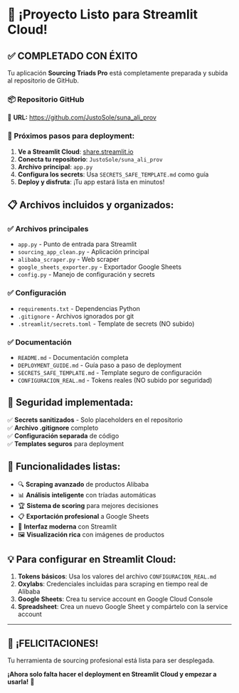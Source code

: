 # 🎉 ¡Proyecto Listo para Streamlit Cloud!

## ✅ COMPLETADO CON ÉXITO

Tu aplicación **Sourcing Triads Pro** está completamente preparada y subida al repositorio de GitHub.

### 📦 Repositorio GitHub
🔗 **URL:** https://github.com/JustoSole/suna_ali_prov

### 🚀 Próximos pasos para deployment:

1. **Ve a Streamlit Cloud**: [share.streamlit.io](https://share.streamlit.io)
2. **Conecta tu repositorio**: `JustoSole/suna_ali_prov`
3. **Archivo principal**: `app.py`
4. **Configura los secrets**: Usa `SECRETS_SAFE_TEMPLATE.md` como guía
5. **Deploy y disfruta**: ¡Tu app estará lista en minutos!

## 📋 Archivos incluidos y organizados:

### ✅ Archivos principales
- `app.py` - Punto de entrada para Streamlit
- `sourcing_app_clean.py` - Aplicación principal
- `alibaba_scraper.py` - Web scraper
- `google_sheets_exporter.py` - Exportador Google Sheets
- `config.py` - Manejo de configuración y secrets

### ✅ Configuración
- `requirements.txt` - Dependencias Python
- `.gitignore` - Archivos ignorados por git
- `.streamlit/secrets.toml` - Template de secrets (NO subido)

### ✅ Documentación
- `README.md` - Documentación completa
- `DEPLOYMENT_GUIDE.md` - Guía paso a paso de deployment
- `SECRETS_SAFE_TEMPLATE.md` - Template seguro de configuración
- `CONFIGURACION_REAL.md` - Tokens reales (NO subido por seguridad)

## 🔐 Seguridad implementada:

✅ **Secrets sanitizados** - Solo placeholders en el repositorio  
✅ **Archivo .gitignore** completo  
✅ **Configuración separada** de código  
✅ **Templates seguros** para deployment  

## 🎯 Funcionalidades listas:

- 🔍 **Scraping avanzado** de productos Alibaba
- 📊 **Análisis inteligente** con tríadas automáticas
- 🏆 **Sistema de scoring** para mejores decisiones
- 📋 **Exportación profesional** a Google Sheets
- 🎨 **Interfaz moderna** con Streamlit
- 🖼️ **Visualización rica** con imágenes de productos

## 💡 Para configurar en Streamlit Cloud:

1. **Tokens básicos**: Usa los valores del archivo `CONFIGURACION_REAL.md`
2. **Oxylabs**: Credenciales incluidas para scraping en tiempo real de Alibaba
3. **Google Sheets**: Crea tu service account en Google Cloud Console
4. **Spreadsheet**: Crea un nuevo Google Sheet y compártelo con la service account

---

## 🎊 ¡FELICITACIONES!

Tu herramienta de sourcing profesional está lista para ser desplegada. 

**¡Ahora solo falta hacer el deployment en Streamlit Cloud y empezar a usarla!** 🚀
